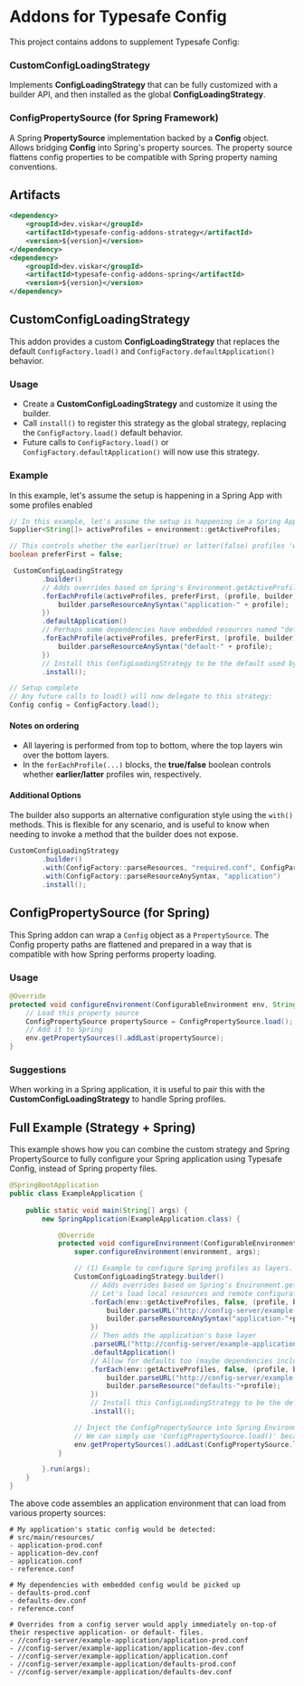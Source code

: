 # Addons for Typesafe Config

This project contains addons to supplement Typesafe Config:

### CustomConfigLoadingStrategy
Implements **ConfigLoadingStrategy** that can be fully customized with a builder API, and then installed as the global **ConfigLoadingStrategy**.
 
 
### ConfigPropertySource (for Spring Framework)
A Spring **PropertySource** implementation backed by a **Config** object.
Allows bridging **Config** into Spring's property sources.
The property source flattens config properties to be compatible with Spring property naming conventions.

## Artifacts
```xml
<dependency>
    <groupId>dev.viskar</groupId>
    <artifactId>typesafe-config-addons-strategy</artifactId>
    <version>${version}</version>
</dependency>
<dependency>
    <groupId>dev.viskar</groupId>
    <artifactId>typesafe-config-addons-spring</artifactId>
    <version>${version}</version>
</dependency>
```

## CustomConfigLoadingStrategy

This addon provides a custom **ConfigLoadingStrategy** that replaces the default `ConfigFactory.load()` and `ConfigFactory.defaultApplication()` behavior.

### Usage
* Create a **CustomConfigLoadingStrategy** and customize it using the builder.
* Call `install()` to register this strategy as the global strategy, replacing the `ConfigFactory.load()` default behavior.
* Future calls to `ConfigFactory.load()` or `ConfigFactory.defaultApplication()` will now use this strategy.

### Example
In this example, let's assume the setup is happening in a Spring App with some profiles enabled
```java 
// In this example, let's assume the setup is happening in a Spring App with some profiles enabled
Supplier<String[]> activeProfiles = environment::getActiveProfiles;

// This controls whether the earlier(true) or latter(false) profiles 'win' in the array.
boolean preferFirst = false;

 CustomConfigLoadingStrategy
        .builder()
        // Adds overrides based on Spring's Environment.getActiveProfiles()
        .forEachProfile(activeProfiles, preferFirst, (profile, builder) -> {
            builder.parseResourceAnySyntax("application-" + profile);
        })
        .defaultApplication()
        // Perhaps some dependencies have embedded resources named "defaults-{profile}" that we want to load
        .forEachProfile(activeProfiles, preferFirst, (profile, builder) -> {
            builder.parseResourceAnySyntax("default-" + profile);
        })
        // Install this ConfigLoadingStrategy to be the default used by ConfigFactory
        .install();

// Setup complete
// Any future calls to load() will now delegate to this strategy:
Config config = ConfigFactory.load();
```

#### Notes on ordering
* All layering is performed from top to bottom, where the top layers win over the bottom layers.
* In the `forEachProfile(...)` blocks, the **true/false** boolean controls whether **earlier/latter** profiles win, respectively.

#### Additional Options

The builder also supports an alternative configuration style using the `with()` methods. This is flexible for any scenario,
and is useful to know when needing to invoke a method that the builder does not expose. 

```java 
CustomConfigLoadingStrategy
        .builder()
        .with(ConfigFactory::parseResources, "required.conf", ConfigParseOptions.defaults().setAllowMissing(false))
        .with(ConfigFactory::parseResourceAnySyntax, "application")
        .install();
```



## ConfigPropertySource (for Spring)

This Spring addon can wrap a `Config` object as a `PropertySource`. The Config property paths are flattened and prepared in a way that is compatible with how Spring performs property loading.

### Usage

```java
@Override
protected void configureEnvironment(ConfigurableEnvironment env, String[] args) {
    // Load this property source
    ConfigPropertySource propertySource = ConfigPropertySource.load();
    // Add it to Spring
    env.getPropertySources().addLast(propertySource);
}
```

### Suggestions

When working in a Spring application, it is useful to pair this with the **CustomConfigLoadingStrategy** to handle Spring profiles. 

## Full Example (Strategy + Spring)
This example shows how you can combine the custom strategy and Spring PropertySource to fully configure your Spring application using Typesafe Config, instead of Spring property files.

```java
@SpringBootApplication
public class ExampleApplication {
    
    public static void main(String[] args) {
        new SpringApplication(ExampleApplication.class) {

            @Override
            protected void configureEnvironment(ConfigurableEnvironment env, String[] args) {
                super.configureEnvironment(environment, args);

                // (1) Example to configure Spring profiles as layers.
                CustomConfigLoadingStrategy.builder()
                    // Adds overrides based on Spring's Environment.getActiveProfiles()
                    // Let's load local resources and remote configurations from a config server
                    .forEach(env::getActiveProfiles, false, (profile, builder) -> {
                        builder.parseURL("http://config-server/example-application/application-"+profile+".conf");
                        builder.parseResourceAnySyntax("application-"+profile);
                    })
                    // Then adds the application's base layer
                    .parseURL("http://config-server/example-application/application.conf")
                    .defaultApplication()
                    // Allow for defaults too (maybe dependencies include these)
                    .forEach(env::getActiveProfiles, false, (profile, builder) -> {
                        builder.parseURL("http://config-server/example-application/defaults-"+profile+".conf");
                        builder.parseResource("defaults-"+profile);
                    })
                    // Install this ConfigLoadingStrategy to be the default used by ConfigFactory
                    .install();

                // Inject the ConfigPropertySource into Spring Environment:
                // We can simply use 'ConfigPropertySource.load()' because 'install()' has been performed.
                env.getPropertySources().addLast(ConfigPropertySource.load());
            }

        }.run(args);
    }
}
```
The above code assembles an application environment that can load from various property sources:
```
# My application's static config would be detected:
# src/main/resources/
- application-prod.conf
- application-dev.conf
- application.conf
- reference.conf
  
# My dependencies with embedded config would be picked up
- defaults-prod.conf
- defaults-dev.conf
- reference.conf

# Overrides from a config server would apply immediately on-top-of their respective application- or default- files.
- //config-server/example-application/application-prod.conf
- //config-server/example-application/application-dev.conf
- //config-server/example-application/application.conf
- //config-server/example-application/defaults-prod.conf
- //config-server/example-application/defaults-dev.conf
```
